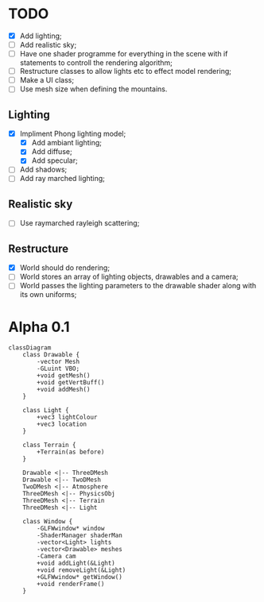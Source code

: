 # TODO
- [x] Add lighting;
- [ ] Add realistic sky;
- [ ] Have one shader programme for everything in the scene with if statements to controll the rendering algorithm;
- [ ] Restructure classes to allow lights etc to effect model rendering;
- [ ] Make a UI class;
- [ ] Use mesh size when defining the mountains.
## Lighting
- [x] Impliment Phong lighting model;
    - [x] Add ambiant lighting;
    - [x] Add diffuse;
    - [x] Add specular;
- [ ] Add shadows;
- [ ] Add ray marched lighting;
## Realistic sky
- [ ] Use raymarched rayleigh scattering;

## Restructure
- [x] World should do rendering;
- [ ] World stores an array of lighting objects, drawables and a camera;
- [ ] World passes the lighting parameters to the drawable shader along with its own uniforms;

# Alpha 0.1

```Mermaid
classDiagram
    class Drawable {
        -vector Mesh
        -GLuint VBO;
        +void getMesh()
        +void getVertBuff()
        +void addMesh()
    }

    class Light {
        +vec3 lightColour
        +vec3 location
    }

    class Terrain {
        +Terrain(as before)
    }

    Drawable <|-- ThreeDMesh
    Drawable <|-- TwoDMesh
    TwoDMesh <|-- Atmosphere
    ThreeDMesh <|-- PhysicsObj
    ThreeDMesh <|-- Terrain
    ThreeDMesh <|-- Light

    class Window {
        -GLFWwindow* window
        -ShaderManager shaderMan
        -vector<Light> lights
        -vector<Drawable> meshes
        -Camera cam
        +void addLight(&Light)
        +void removeLight(&Light)
        +GLFWwindow* getWindow()
        +void renderFrame()
    }
```
